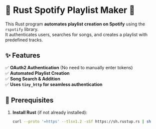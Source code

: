 # 🎵 Rust Spotify Playlist Maker 🎵

This Rust program **automates playlist creation on Spotify** using the `rspotify` library.  
It authenticates users, searches for songs, and creates a playlist with predefined tracks.

## ✨ Features
✅ **OAuth2 Authentication** (No need to manually enter tokens)  
✅ **Automated Playlist Creation**  
✅ **Song Search & Addition**  
✅ **Uses `tiny_http` for seamless authentication**  

## 📌 Prerequisites
1. **Install Rust** (if not already installed):
   ```sh
   curl --proto '=https' --tlsv1.2 -sSf https://sh.rustup.rs | sh
